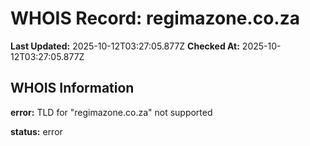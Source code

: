 # WHOIS Record: regimazone.co.za

**Last Updated:** 2025-10-12T03:27:05.877Z
**Checked At:** 2025-10-12T03:27:05.877Z

## WHOIS Information

**error:** TLD for "regimazone.co.za" not supported

**status:** error

